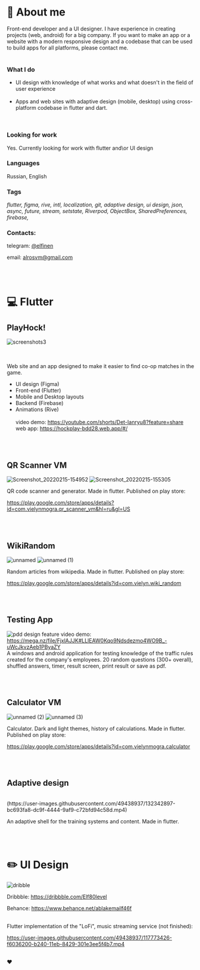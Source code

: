 # :memo: About me

Front-end developer and a UI designer. I have experience in creating projects (web, android) for a big company. If you want to make an app or a website with a modern responsive design and a codebase that can be used to build apps for all platforms, please contact me.
<br /><br />


### What I do
- UI design with knowledge of what works and what doesn't in the field of user experience
<br /><br />
- Apps and web sites with adaptive design (mobile, desktop) using cross-platform codebase in flutter and dart.
<br />

### Looking for work
Yes. Currently looking for work with flutter and\or UI design

### Languages
Russian, English

### Tags
*flutter, figma, rive, intl, localization, git, adaptive design, ui design, json, async, future, stream, setstate, Riverpod, ObjectBox, SharedPreferences, firebase,* 

### Contacts:
telegram: [@elfinen](https://t.me/elfinen)

email: alrosvm@gmail.com
<br /><br />
<br /><br />

# :computer: Flutter
## PlayHock!
![screenshots3](https://user-images.githubusercontent.com/49438937/202428117-826901fb-c9c1-4f39-b14a-b111e1f7d6cb.png)

<br /><br />
Web site and an app designed to make it easier to find co-op matches in the game.
<br />
- UI design (Figma)<br />
- Front-end (Flutter)<br />
- Mobile and Desktop layouts<br />
- Backend (Firebase)<br />
- Animations (Rive)<br /><br />
video demo: https://youtube.com/shorts/Det-Ianryu8?feature=share <br />
web app: https://hockplay-bdd28.web.app/#/


<br /><br />


## QR Scanner VM
![Screenshot_20220215-154952](https://user-images.githubusercontent.com/49438937/177093482-09cbde39-1bc3-47fe-9780-b8420b413a21.png)
![Screenshot_20220215-155305](https://user-images.githubusercontent.com/49438937/177093501-0a536000-5e20-4ea3-909b-64aba20b1205.png)

QR code scanner and generator. Made in flutter. Published on play store:

https://play.google.com/store/apps/details?id=com.vielynmogra.qr_scanner_vm&hl=ru&gl=US

<br /><br />
## WikiRandom
![unnamed](https://user-images.githubusercontent.com/49438937/177094362-39fa8730-dfcb-4085-bda2-1df7f9641c4f.jpg)
![unnamed (1)](https://user-images.githubusercontent.com/49438937/177094387-d78553a3-afbb-46ad-a0b9-80a09736e6af.jpg)

Random articles from wikipedia. Made in flutter. Published on play store:

https://play.google.com/store/apps/details?id=com.vielyn.wiki_random

<br /><br />
## Testing App
![pdd design feature](https://user-images.githubusercontent.com/49438937/202430597-fd348e06-61ea-4ad0-9712-16cddf04125c.png)
video demo: https://mega.nz/file/FjxlAJJK#LLlEAW0Kqo9Ndsdezmo4WO9B_-uWcJkvzAeb1PByaZY <br />
A windows and android application for testing knowledge of the traffic rules created for the company's employees. 20 random questions (300+ overall), shuffled answers, timer, result screen, print result or save as pdf. 

<br /><br />
## Calculator VM
![unnamed (2)](https://user-images.githubusercontent.com/49438937/177096066-d54fcf25-de22-4213-a4ee-eb674b5234d0.jpg)
![unnamed (3)](https://user-images.githubusercontent.com/49438937/177096082-bdfabc26-2b4b-42b9-8fdd-a26076ffe463.jpg)

Calculator. Dark and light themes, history of calculations. Made in flutter. Published on play store:

https://play.google.com/store/apps/details?id=com.vielynmogra.calculator

<br /><br />
## Adaptive design
<br />
(https://user-images.githubusercontent.com/49438937/132342897-bc693fa8-dc9f-4444-9af9-c72bfd94c58d.mp4)

An adaptive shell for the training systems and content. Made in flutter. 

<br /><br />
# :pencil2: UI Design
![dribble](https://user-images.githubusercontent.com/49438937/177101277-e7452705-5bde-4561-9ee1-d3e6b6c85456.png)

Dribbble: https://dribbble.com/Elf80level

Behance: https://www.behance.net/ablakemailf46f
<br /><br />

Flutter implementation of the "LoFi", music streaming service (not finished):

https://user-images.githubusercontent.com/49438937/117773426-f6036200-b240-11eb-8429-301e3ee5f4b7.mp4
<br /><br />

:hearts:

